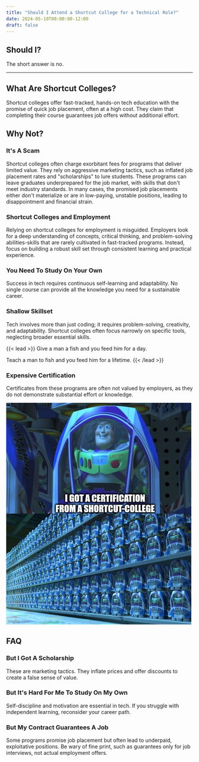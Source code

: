 ```yaml
---
title: "Should I Attend a Shortcut College for a Technical Role?"
date: 2024-05-10T00:00:00-12:00
draft: false
---
```


## Should I?
The short answer is no.

---

## What Are Shortcut Colleges?
Shortcut colleges offer fast-tracked, hands-on tech education with the promise of quick job placement, often at a high cost. They claim that completing their course guarantees job offers without additional effort.

## Why Not?
### It's A Scam
Shortcut colleges often charge exorbitant fees for programs that deliver limited value. They rely on aggressive marketing tactics, such as inflated job placement rates and "scholarships" to lure students. These programs can leave graduates underprepared for the job market, with skills that don't meet industry standards. In many cases, the promised job placements either don't materialize or are in low-paying, unstable positions, leading to disappointment and financial strain.

### Shortcut Colleges and Employment
Relying on shortcut colleges for employment is misguided. Employers look for a deep understanding of concepts, critical thinking, and problem-solving abilities-skills that are rarely cultivated in fast-tracked programs. Instead, focus on building a robust skill set through consistent learning and practical experience.

### You Need To Study On Your Own
Success in tech requires continuous self-learning and adaptability. No single course can provide all the knowledge you need for a sustainable career.

### Shallow Skillset
Tech involves more than just coding; it requires problem-solving, creativity, and adaptability. Shortcut colleges often focus narrowly on specific tools, neglecting broader essential skills.

{{< lead >}}
Give a man a fish and you feed him for a day.

Teach a man to fish and you feed him for a lifetime.
{{< /lead >}}

### Expensive Certification
Certificates from these programs are often not valued by employers, as they do not demonstrate substantial effort or knowledge.

![Buzz Lightyear Clones](img/buzz_lightyear_clones_i_got_certification_from_shortcut_college.jpg)

## FAQ
### But I Got A Scholarship
These are marketing tactics. They inflate prices and offer discounts to create a false sense of value.

### But It's Hard For Me To Study On My Own
Self-discipline and motivation are essential in tech. If you struggle with independent learning, reconsider your career path.

### But My Contract Guarantees A Job
Some programs promise job placement but often lead to underpaid, exploitative positions. Be wary of fine print, such as guarantees only for job interviews, not actual employment offers.
